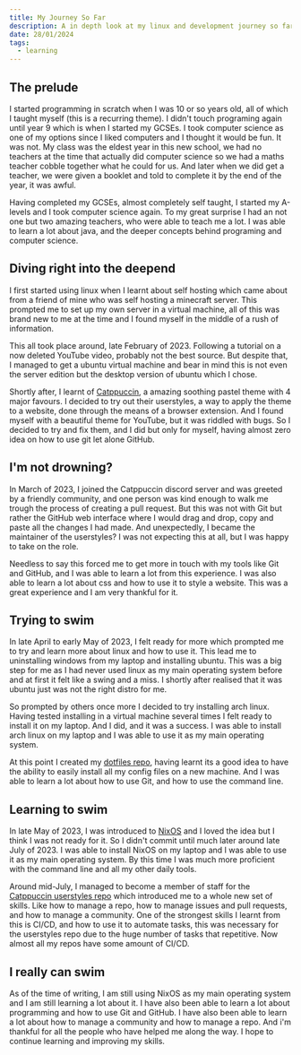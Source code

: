 ```yaml
---
title: My Journey So Far
description: A in depth look at my linux and development journey so far
date: 28/01/2024
tags:
  - learning
---
```


## The prelude

I started programming in scratch when I was 10 or so years old, all of which I taught myself (this is a recurring theme). I didn't touch programing again until year 9 which is when I started my GCSEs. I took computer science as one of my options since I liked computers and I thought it would be fun. It was not. My class was the eldest year in this new school, we had no teachers at the time that actually did computer science so we had a maths teacher cobble together what he could for us. And later when we did get a teacher, we were given a booklet and told to complete it by the end of the year, it was awful.

Having completed my GCSEs, almost completely self taught, I started my A-levels and I took computer science again. To my great surprise I had an not one but two amazing teachers, who were able to teach me a lot. I was able to learn a lot about java, and the deeper concepts behind programing and computer science.

## Diving right into the deepend

I first started using linux when I learnt about self hosting which came about from a friend of mine who was self hosting a minecraft server. This prompted me to set up my own server in a virtual machine, all of this was brand new to me at the time and I found myself in the middle of a rush of information.

This all took place around, late February of 2023. Following a tutorial on a now deleted YouTube video, probably not the best source. But despite that, I managed to get a ubuntu virtual machine and bear in mind this is not even the server edition but the desktop version of ubuntu which I chose.

Shortly after, I learnt of [Catppuccin](https://github.com/catppuccin/catppuccin), a amazing soothing pastel theme with 4 major favours. I decided to try out their userstyles, a way to apply the theme to a website, done through the means of a browser extension. And I found myself with a beautiful theme for YouTube, but it was riddled with bugs. So I decided to try and fix them, and I did but only for myself, having almost zero idea on how to use git let alone GitHub.

## I'm not drowning?

In March of 2023, I joined the Catppuccin discord server and was greeted by a friendly community, and one person was kind enough to walk me trough the process of creating a pull request. But this was not with Git but rather the GitHub web interface where I would drag and drop, copy and paste all the changes I had made. And unexpectedly, I became the maintainer of the userstyles? I was not expecting this at all, but I was happy to take on the role.

Needless to say this forced me to get more in touch with my tools like Git and GitHub, and I was able to learn a lot from this experience. I was also able to learn a lot about css and how to use it to style a website. This was a great experience and I am very thankful for it.

## Trying to swim

In late April to early May of 2023, I felt ready for more which prompted me to try and learn more about linux and how to use it. This lead me to uninstalling windows from my laptop and installing ubuntu. This was a big step for me as I had never used linux as my main operating system before and at first it felt like a swing and a miss. I shortly after realised that it was ubuntu just was not the right distro for me.

So prompted by others once more I decided to try installing arch linux. Having tested installing in a virtual machine several times I felt ready to install it on my laptop. And I did, and it was a success. I was able to install arch linux on my laptop and I was able to use it as my main operating system.

At this point I created my [dotfiles repo](https://github.com/isabelroses/dotfiles), having learnt its a good idea to have the ability to easily install all my config files on a new machine. And I was able to learn a lot about how to use Git, and how to use the command line.

## Learning to swim

In late May of 2023, I was introduced to [NixOS](https://nixos.org) and I loved the idea but I think I was not ready for it. So I didn't commit until much later
around late July of 2023. I was able to install NixOS on my laptop and I was able to use it as my main operating system. By this time I was much more proficient with the command line and all my other daily tools.

Around mid-July, I managed to become a member of staff for the [Catppuccin userstyles repo](https://github.com/catppuccin/userstyles) which introduced me to a whole new set of skills. Like how to manage a repo, how to manage issues and pull requests, and how to manage a community. One of the strongest skills I learnt from this is CI/CD, and how to use it to automate tasks, this was necessary for the userstyles repo due to the huge number of tasks that repetitive. Now almost all my repos have some amount of CI/CD.

## I really can swim

As of the time of writing, I am still using NixOS as my main operating system and I am still learning a lot about it. I have also been able to learn a lot about programming and how to use Git and GitHub. I have also been able to learn a lot about how to manage a community and how to manage a repo. And i'm thankful for all the people who have helped me along the way. I hope to continue learning and improving my skills.
